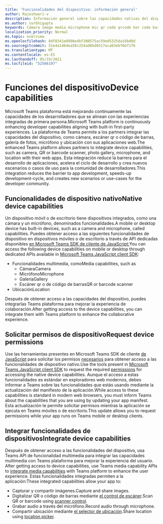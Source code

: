 ```yaml
---
title: 'Funcionalidades del dispositivo: información general'
author: Rajeshwari-v
description: Información general sobre las capacidades nativas del dispositivo.
ms.author: surbhigupta
keywords: Cámara image media microphone mic qr code qrcode bar code barcode scan scanner location capabilities native device permissions
localization_priority: Normal
ms.topic: overview
ms.openlocfilehash: 8df8341e8996e4bf380575ac59e05325da16bd0d
ms.sourcegitcommit: 51e4a1464ea58c254ad6bd0317aca03ebf6bf1f6
ms.translationtype: MT
ms.contentlocale: es-ES
ms.lasthandoff: 05/19/2021
ms.locfileid: "52566197"
---
```

# <a name="device-capabilities"></a><span data-ttu-id="f2024-104">Funciones del dispositivo</span><span class="sxs-lookup"><span data-stu-id="f2024-104">Device capabilities</span></span>

<span data-ttu-id="f2024-105">Microsoft Teams plataforma está mejorando continuamente las capacidades de los desarrolladores que se alinean con las experiencias integradas de primera persona.</span><span class="sxs-lookup"><span data-stu-id="f2024-105">Microsoft Teams platform is continuously enhancing developer capabilities aligning with built-in first-party experiences.</span></span> <span data-ttu-id="f2024-106">La plataforma de Teams permite a los partners integrar las capacidades del dispositivo, como cámara, escáner qr o código de barras, galería de fotos, micrófono y ubicación con sus aplicaciones web.</span><span class="sxs-lookup"><span data-stu-id="f2024-106">The enhanced Teams platform allows partners to integrate device capabilities, such as camera, QR or barcode scanner, photo gallery, microphone, and location with their web apps.</span></span> <span data-ttu-id="f2024-107">Esta integración reduce la barrera para el desarrollo de aplicaciones, acelera el ciclo de desarrollo y crea nuevos escenarios o casos de uso para la comunidad de desarrolladores.</span><span class="sxs-lookup"><span data-stu-id="f2024-107">This integration reduces the barrier to app development, speeds-up development-cycle, and creates new scenarios or use-cases for the developer community.</span></span>

## <a name="native-device-capabilities"></a><span data-ttu-id="f2024-108">Funcionalidades de dispositivo nativo</span><span class="sxs-lookup"><span data-stu-id="f2024-108">Native device capabilities</span></span>

<span data-ttu-id="f2024-109">Un dispositivo móvil o de escritorio tiene dispositivos integrados, como una cámara y un micrófono, denominados funcionalidades.</span><span class="sxs-lookup"><span data-stu-id="f2024-109">A mobile or desktop device has built-in devices, such as a camera and microphone, called capabilities.</span></span> <span data-ttu-id="f2024-110">Puedes obtener acceso a las siguientes funcionalidades de dispositivo en dispositivos móviles o de escritorio a través de API dedicadas disponibles [en Microsoft Teams SDK de cliente de JavaScript:](/javascript/api/overview/msteams-client?view=msteams-client-js-latest&preserve-view=true)</span><span class="sxs-lookup"><span data-stu-id="f2024-110">You can access the following device capabilities on mobile or desktop through dedicated APIs available in [Microsoft Teams JavaScript client SDK](/javascript/api/overview/msteams-client?view=msteams-client-js-latest&preserve-view=true):</span></span>
* <span data-ttu-id="f2024-111">Funcionalidades multimedia, como</span><span class="sxs-lookup"><span data-stu-id="f2024-111">Media capabilities, such as</span></span>
    * <span data-ttu-id="f2024-112">Cámara</span><span class="sxs-lookup"><span data-stu-id="f2024-112">Camera</span></span>
    * <span data-ttu-id="f2024-113">Micrófono</span><span class="sxs-lookup"><span data-stu-id="f2024-113">Microphone</span></span>
    * <span data-ttu-id="f2024-114">Galería</span><span class="sxs-lookup"><span data-stu-id="f2024-114">Gallery</span></span>
    * <span data-ttu-id="f2024-115">Escáner qr o de código de barras</span><span class="sxs-lookup"><span data-stu-id="f2024-115">QR or barcode scanner</span></span>
* <span data-ttu-id="f2024-116">Ubicación</span><span class="sxs-lookup"><span data-stu-id="f2024-116">Location</span></span>

<span data-ttu-id="f2024-117">Después de obtener acceso a las capacidades del dispositivo, puedes integrarlas Teams plataforma para mejorar la experiencia de colaboración.</span><span class="sxs-lookup"><span data-stu-id="f2024-117">After getting access to the device capabilities, you can integrate them with Teams platform to enhance the collaborative experience.</span></span> 

## <a name="request-device-permissions"></a><span data-ttu-id="f2024-118">Solicitar permisos de dispositivo</span><span class="sxs-lookup"><span data-stu-id="f2024-118">Request device permissions</span></span>

<span data-ttu-id="f2024-119">Use las herramientas presentes en Microsoft Teams SDK de cliente [de JavaScript](/javascript/api/overview/msteams-client?view=msteams-client-js-latest&preserve-view=true) para solicitar los permisos [necesarios](native-device-permissions.md) para obtener acceso a las funcionalidades de dispositivo nativo.</span><span class="sxs-lookup"><span data-stu-id="f2024-119">Use the tools present in [Microsoft Teams JavaScript client SDK](/javascript/api/overview/msteams-client?view=msteams-client-js-latest&preserve-view=true) to request the required  [permissions](native-device-permissions.md) for accessing the native device capabilities.</span></span> <span data-ttu-id="f2024-120">Aunque el acceso a estas funcionalidades es estándar en exploradores web modernos, debes informar a Teams sobre las funcionalidades que estás usando mediante la actualización del manifiesto de la aplicación.</span><span class="sxs-lookup"><span data-stu-id="f2024-120">While access to these capabilities is standard in modern web browsers, you must inform Teams about the capabilities that you are using by updating your app manifest.</span></span> <span data-ttu-id="f2024-121">Esta actualización te permite solicitar permisos mientras la aplicación se ejecuta en Teams móviles o de escritorio.</span><span class="sxs-lookup"><span data-stu-id="f2024-121">This update allows you to request permissions while your app runs on Teams mobile or desktop clients.</span></span>
 
 ## <a name="integrate-device-capabilities"></a><span data-ttu-id="f2024-122">Integrar funcionalidades de dispositivos</span><span class="sxs-lookup"><span data-stu-id="f2024-122">Integrate device capabilities</span></span>

<span data-ttu-id="f2024-123">Después de obtener acceso a las funcionalidades del dispositivo, usa Teams API de funcionalidad multimedia para integrar las capacidades multimedia con Teams plataforma para mejorar la experiencia del usuario. [](mobile-camera-image-permissions.md)</span><span class="sxs-lookup"><span data-stu-id="f2024-123">After getting access to device capabilities, use Teams media capability APIs to [integrate media capabilities](mobile-camera-image-permissions.md) with Teams platform to enhance the user experience.</span></span> <span data-ttu-id="f2024-124">Estas funcionalidades integradas permiten a la aplicación:</span><span class="sxs-lookup"><span data-stu-id="f2024-124">These integrated capabilities allow your app to:</span></span>

* <span data-ttu-id="f2024-125">Capturar y compartir imágenes.</span><span class="sxs-lookup"><span data-stu-id="f2024-125">Capture and share images.</span></span>
* <span data-ttu-id="f2024-126">Digitalizar QR o código de barras mediante [el control de escáner](qr-barcode-scanner-capability.md).</span><span class="sxs-lookup"><span data-stu-id="f2024-126">Scan QR or barcode using [scanner control](qr-barcode-scanner-capability.md).</span></span>
* <span data-ttu-id="f2024-127">Grabar audio a través del micrófono.</span><span class="sxs-lookup"><span data-stu-id="f2024-127">Record audio through microphone.</span></span>
* <span data-ttu-id="f2024-128">Compartir ubicación mediante [el selector de ubicación](location-capability.md).</span><span class="sxs-lookup"><span data-stu-id="f2024-128">Share location using [location picker](location-capability.md).</span></span>

